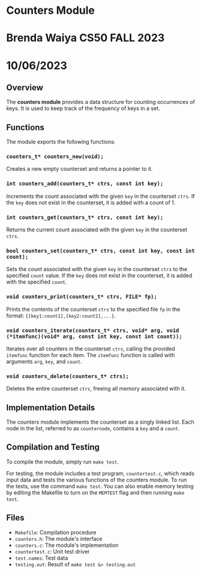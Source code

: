 # Counters Module
# Brenda Waiya CS50 FALL 2023
# 10/06/2023

## Overview

The **counters module** provides a data structure for counting occurrences of keys. It is used to keep track of the frequency of keys in a set.

## Functions

The module exports the following functions:

### `counters_t* counters_new(void);`

Creates a new empty counterset and returns a pointer to it.

### `int counters_add(counters_t* ctrs, const int key);`

Increments the count associated with the given `key` in the counterset `ctrs`. If the `key` does not exist in the counterset, it is added with a count of 1.

### `int counters_get(counters_t* ctrs, const int key);`

Returns the current count associated with the given `key` in the counterset `ctrs`.

### `bool counters_set(counters_t* ctrs, const int key, const int count);`

Sets the count associated with the given `key` in the counterset `ctrs` to the specified `count` value. If the `key` does not exist in the counterset, it is added with the specified `count`.

### `void counters_print(counters_t* ctrs, FILE* fp);`

Prints the contents of the counterset `ctrs` to the specified file `fp` in the format: `{[key1:count1],[key2:count2],...}`.

### `void counters_iterate(counters_t* ctrs, void* arg, void (*itemfunc)(void* arg, const int key, const int count));`

Iterates over all counters in the counterset `ctrs`, calling the provided `itemfunc` function for each item. The `itemfunc` function is called with arguments `arg`, `key`, and `count`.

### `void counters_delete(counters_t* ctrs);`

Deletes the entire counterset `ctrs`, freeing all memory associated with it.

## Implementation Details

The counters module implements the counterset as a singly linked list. Each node in the list, referred to as `counternode`, contains a `key` and a `count`.

## Compilation and Testing

To compile the module, simply run `make test`.

For testing, the module includes a test program, `countertest.c`, which reads input data and tests the various functions of the counters module. To run the tests, use the command `make test`. You can also enable memory testing by editing the Makefile to turn on the `MEMTEST` flag and then running `make test`.

## Files

- `Makefile`: Compilation procedure
- `counters.h`: The module's interface
- `counters.c`: The module's implementation
- `countertest.c`: Unit test driver
- `test.names`: Test data
- `testing.out`: Result of `make test &> testing.out`
